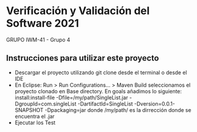 # Verificación y Validación del Software 2021
GRUPO IWM-41 - Grupo 4

## Instrucciones para utilizar este proyecto

* Descargar el proyecto utilizando git clone desde el terminal o desde el IDE
* En Eclipse: Run > Run Configurations… > Maven Build seleccionamos el proyecto clonado en Base directory. En goals añadimos lo siguiente: install:install-file -Dfile=/my/path/SingleList.jar -DgroupId=com.singleList -DartifactId=SingleList -Dversion=0.0.1-SNAPSHOT -Dpackaging=jar donde /my/path/ es la dirrección donde se encuentra el .jar
* Ejecutar los Test
